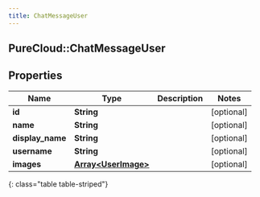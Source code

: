 ```yaml
---
title: ChatMessageUser
---
```

## PureCloud::ChatMessageUser

## Properties

|Name | Type | Description | Notes|
|------------ | ------------- | ------------- | -------------|
| **id** | **String** |  | [optional] |
| **name** | **String** |  | [optional] |
| **display_name** | **String** |  | [optional] |
| **username** | **String** |  | [optional] |
| **images** | [**Array&lt;UserImage&gt;**](UserImage.html) |  | [optional] |
{: class="table table-striped"}


